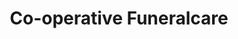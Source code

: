 ---
title: "Co-operative Funeralcare"
url: /chigwell/co-operative-funeralcare/
shop: Bestattungen
---